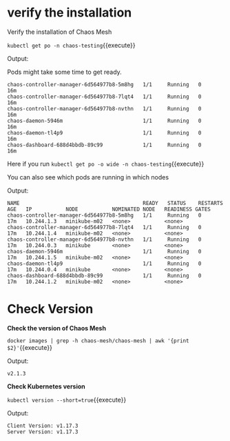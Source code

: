 # verify the installation

Verify the installation of Chaos Mesh

`kubectl get po -n chaos-testing`{{execute}}

Output:

Pods might take some time to get ready.

```
chaos-controller-manager-6d564977b8-5m8hg   1/1     Running   0          16m
chaos-controller-manager-6d564977b8-7lqt4   1/1     Running   0          16m
chaos-controller-manager-6d564977b8-nvthn   1/1     Running   0          16m
chaos-daemon-5946m                          1/1     Running   0          16m
chaos-daemon-tl4p9                          1/1     Running   0          16m
chaos-dashboard-688d4bbdb-89c99             1/1     Running   0          16m
```
Here if you run `kubectl get po -o wide -n chaos-testing`{{execute}} 

You can also see which pods are running in which nodes

Output:

```
NAME                                        READY   STATUS    RESTARTS   AGE   IP           NODE           NOMINATED NODE   READINESS GATES
chaos-controller-manager-6d564977b8-5m8hg   1/1     Running   0          17m   10.244.1.3   minikube-m02   <none>           <none>
chaos-controller-manager-6d564977b8-7lqt4   1/1     Running   0          17m   10.244.1.4   minikube-m02   <none>           <none>
chaos-controller-manager-6d564977b8-nvthn   1/1     Running   0          17m   10.244.0.3   minikube       <none>           <none>
chaos-daemon-5946m                          1/1     Running   0          17m   10.244.1.5   minikube-m02   <none>           <none>
chaos-daemon-tl4p9                          1/1     Running   0          17m   10.244.0.4   minikube       <none>           <none>
chaos-dashboard-688d4bbdb-89c99             1/1     Running   0          17m   10.244.1.2   minikube-m02   <none>           <none>
```
# Check Version

**Check the version of Chaos Mesh**

 `docker images | grep -h chaos-mesh/chaos-mesh | awk '{print $2}'`{{execute}}

 Output:

 ```
 v2.1.3
 ```

**Check Kubernetes version**
 
 `kubectl version --short=true`{{execute}}

 Output:

 ```
 Client Version: v1.17.3
 Server Version: v1.17.3
 ```